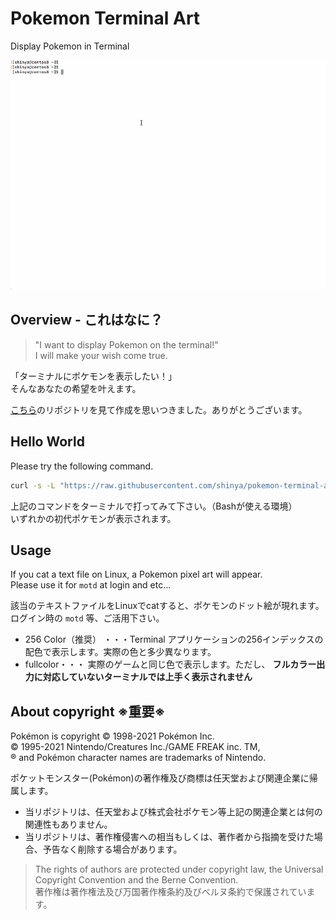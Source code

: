 # Pokemon Terminal Art

Display Pokemon in Terminal

![Demo](https://raw.githubusercontent.com/shinya/image-storage/master/pokemon-terminal-art/demo.gif)

## Overview - これはなに？

> "I want to display Pokemon on the terminal!" <br>
I will make your wish come true.

「ターミナルにポケモンを表示したい！」<br>
そんなあなたの希望を叶えます。

[こちら](https://github.com/dot-motd/dragon-quest)のリポジトリを見て作成を思いつきました。ありがとうございます。


## Hello World

Please try the following command.

```bash
curl -s -L "https://raw.githubusercontent.com/shinya/pokemon-terminal-art/main/hello.sh" | bash
```

上記のコマンドをターミナルで打ってみて下さい。（Bashが使える環境）<br>
いずれかの初代ポケモンが表示されます。


## Usage

If you cat a text file on Linux, a Pokemon pixel art will appear.<br>
Please use it for `motd` at login and etc...

該当のテキストファイルをLinuxでcatすると、ポケモンのドット絵が現れます。<br>
ログイン時の `motd` 等、ご活用下さい。

* 256 Color（推奨） ・・・Terminal アプリケーションの256インデックスの配色で表示します。実際の色と多少異なります。
* fullcolor・・・ 実際のゲームと同じ色で表示します。ただし、 **フルカラー出力に対応していないターミナルでは上手く表示されません**


## About copyright ※重要※

Pokémon is copyright © 1998-2021 Pokémon Inc. <br>
© 1995-2021 Nintendo/Creatures Inc./GAME FREAK inc. TM, <br>
® and Pokémon character names are trademarks of Nintendo.<br>

ポケットモンスター(Pokémon)の著作権及び商標は任天堂および関連企業に帰属します。<br>

* 当リポジトリは、任天堂および株式会社ポケモン等上記の関連企業とは何の関連性もありません。
* 当リポジトリは、著作権侵害への相当もしくは、著作者から指摘を受けた場合、予告なく削除する場合があります。

> The rights of authors are protected under copyright law, the Universal Copyright Convention and the Berne Convention.<br>
> 著作権は著作権法及び万国著作権条約及びベルヌ条約で保護されています。
